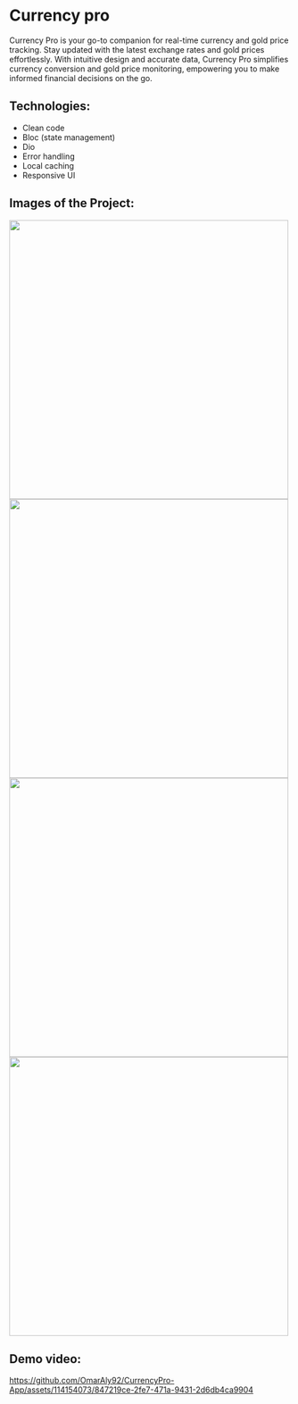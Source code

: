 # Currency pro

Currency Pro is your go-to companion for real-time currency and gold price tracking. Stay updated with the latest exchange rates and gold prices effortlessly. With intuitive design and accurate data, Currency Pro simplifies currency conversion and gold price monitoring, empowering you to make informed financial decisions on the go.

## Technologies:

- Clean code
- Bloc (state management)
- Dio
- Error handling
- Local caching
- Responsive UI


## Images of the Project:

<img src = "https://github.com/OmarAly92/CurrencyPro-App/assets/114154073/63769eea-a97b-499f-ba97-b31374f4f730" height ="500">
<img src = "https://github.com/OmarAly92/CurrencyPro-App/assets/114154073/b1622f69-5c6c-4201-9c8b-854733c8b350" height ="500">
<img src = "https://github.com/OmarAly92/CurrencyPro-App/assets/114154073/d3f57fa1-3ce5-44ca-a816-06ad58e71cb1" height ="500">
<img src = "https://github.com/OmarAly92/CurrencyPro-App/assets/114154073/67207755-c121-4b91-94f6-c13ff6f12e74" height ="500">

## Demo video:

https://github.com/OmarAly92/CurrencyPro-App/assets/114154073/847219ce-2fe7-471a-9431-2d6db4ca9904
